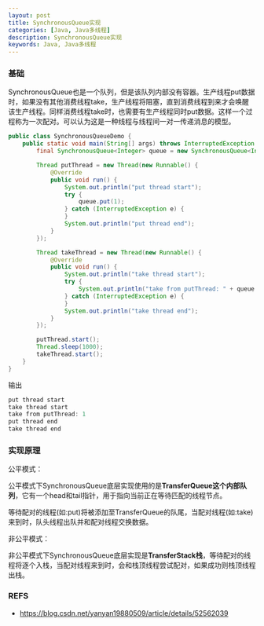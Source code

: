 ```yaml
---
layout: post
title: SynchronousQueue实现
categories: [Java, Java多线程]
description: SynchronousQueue实现
keywords: Java, Java多线程
---
```



### 基础

SynchronousQueue也是一个队列，但是该队列内部没有容器。生产线程put数据时，如果没有其他消费线程take，生产线程将阻塞，直到消费线程到来才会唤醒该生产线程。同样消费线程take时，也需要有生产线程同时put数据。这样一个过程称为一次配对。可以认为这是一种线程与线程间一对一传递消息的模型。

```java
public class SynchronousQueueDemo {
    public static void main(String[] args) throws InterruptedException {
        final SynchronousQueue<Integer> queue = new SynchronousQueue<Integer>();

        Thread putThread = new Thread(new Runnable() {
            @Override
            public void run() {
                System.out.println("put thread start");
                try {
                    queue.put(1);
                } catch (InterruptedException e) {
                }
                System.out.println("put thread end");
            }
        });

        Thread takeThread = new Thread(new Runnable() {
            @Override
            public void run() {
                System.out.println("take thread start");
                try {
                    System.out.println("take from putThread: " + queue.take());
                } catch (InterruptedException e) {
                }
                System.out.println("take thread end");
            }
        });

        putThread.start();
        Thread.sleep(1000);
        takeThread.start();
    }
}
```
输出
```java
put thread start
take thread start
take from putThread: 1
put thread end
take thread end
```

### 实现原理

公平模式：

公平模式下SynchronousQueue底层实现使用的是**TransferQueue这个内部队列**，它有一个head和tail指针，用于指向当前正在等待匹配的线程节点。 

等待配对的线程(如:put)将被添加至TransferQueue的队尾，当配对线程(如:take)来到时，队头线程出队并和配对线程交换数据。

非公平模式：

非公平模式下SynchronousQueue底层实现是**TransferStack栈**，等待配对的线程将逐个入栈，当配对线程来到时，会和栈顶线程尝试配对，如果成功则栈顶线程出栈。


### REFS

- https://blog.csdn.net/yanyan19880509/article/details/52562039